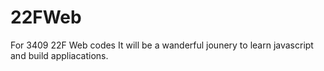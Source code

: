 # 22FWeb
For 3409 22F Web codes
It will be a wanderful jounery to learn javascript and build appliacations.

